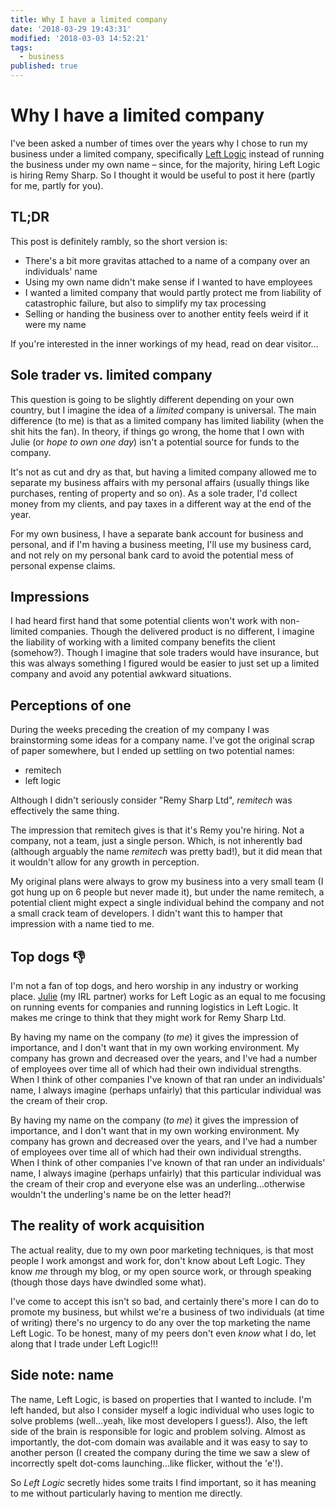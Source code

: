 ```yaml
---
title: Why I have a limited company
date: '2018-03-29 19:43:31'
modified: '2018-03-03 14:52:21'
tags:
  - business
published: true
---
```

# Why I have a limited company

I've been asked a number of times over the years why I chose to run my business under a limited company, specifically [Left Logic](https://leftlogic.com) instead of running the business under my own name – since, for the majority, hiring Left Logic is hiring Remy Sharp. So I thought it would be useful to post it here (partly for me, partly for you).

<!--more-->

## TL;DR

This post is definitely rambly, so the short version is:

- There's a bit more gravitas attached to a name of a company over an individuals' name
- Using my own name didn't make sense if I wanted to have employees
- I wanted a limited company that would partly protect me from liability of catastrophic failure, but also to simplify my tax processing
- Selling or handing the business over to another entity feels weird if it were my name

If you're interested in the inner workings of my head, read on dear visitor…

## Sole trader vs. limited company

This question is going to be slightly different depending on your own country, but I imagine the idea of a _limited_ company is universal. The main difference (to me) is that as a limited company has limited liability (when the shit hits the fan). In theory, if things go wrong, the home that I own with Julie (or _hope to own one day_) isn't a potential source for funds to the company.

It's not as cut and dry as that, but having a limited company allowed me to separate my business affairs with my personal affairs (usually things like purchases, renting of property and so on). As a sole trader, I'd collect money from my clients, and pay taxes in a different way at the end of the year.

For my own business, I have a separate bank account for business and personal, and if I'm having a business meeting, I'll use my business card, and not rely on my personal bank card to avoid the potential mess of personal expense claims.

## Impressions

I had heard first hand that some potential clients won't work with non-limited companies. Though the delivered product is no different, I imagine the liability of working with a limited company benefits the client (somehow?). Though I imagine that sole traders would have insurance, but this was always something I figured would be easier to just set up a limited company and avoid any potential awkward situations.

## Perceptions of one

During the weeks preceding the creation of my company I was brainstorming some ideas for a company name. I've got the original scrap of paper somewhere, but I ended up settling on two potential names:

- remitech
- left logic

Although I didn't seriously consider "Remy Sharp Ltd", _remitech_ was effectively the same thing.

The impression that remitech gives is that it's Remy you're hiring. Not a company, not a team, just a single person. Which, is not inherently bad (although arguably the name _remitech_ was pretty bad!), but it did mean that it wouldn't allow for any growth in perception.

My original plans were always to grow my business into a very small team (I got hung up on 6 people but never made it), but under the name remitech, a potential client might expect a single individual behind the company and not a small crack team of developers. I didn't want this to hamper that impression with a name tied to me.

## Top dogs 👎

I'm not a fan of top dogs, and hero worship in any industry or working place. [Julie](https://twitter.com/Julieanne) (my IRL partner) works for Left Logic as an equal to me focusing on running events for companies and running logistics in Left Logic. It makes me cringe to think that they might work for Remy Sharp Ltd.

By having my name on the company (_to me_) it gives the impression of importance, and I don't want that in my own working environment. My company has grown and decreased over the years, and I've had a number of employees over time all of which had their own individual strengths. When I think of other companies I've known of that ran under an individuals' name, I always imagine (perhaps unfairly) that this particular individual was the cream of their crop.

By having my name on the company (_to me_) it gives the impression of importance, and I don't want that in my own working environment. My company has grown and decreased over the years, and I've had a number of employees over time all of which had their own individual strengths. When I think of other companies I've known of that ran under an individuals' name, I always imagine (perhaps unfairly) that this particular individual was the cream of their crop and everyone else was an underling…otherwise wouldn't the underling's name be on the letter head?!

## The reality of work acquisition

The actual reality, due to my own poor marketing techniques, is that most people I work amongst and work for, don't know about Left Logic. They know _me_ through my blog, or my open source work, or through speaking (though those days have dwindled some what).

I've come to accept this isn't so bad, and certainly there's more I can do to promote my business, but whilst we're a business of two individuals (at time of writing) there's no urgency to do any over the top marketing the name Left Logic. To be honest, many of my peers don't even _know_ what I do, let along that I trade under Left Logic!!!

## Side note: name

The name, Left Logic, is based on properties that I wanted to include. I'm left handed, but also I consider myself a logic individual who uses logic to solve problems (well…yeah, like most developers I guess!). Also, the left side of the brain is responsible for logic and problem solving. Almost as importantly, the dot-com domain was available and it was easy to say to another person (I created the company during the time we saw a slew of incorrectly spelt dot-coms launching…like flicker, without the 'e'!).

So _Left Logic_ secretly hides some traits I find important, so it has meaning to me without particularly having to mention me directly.
